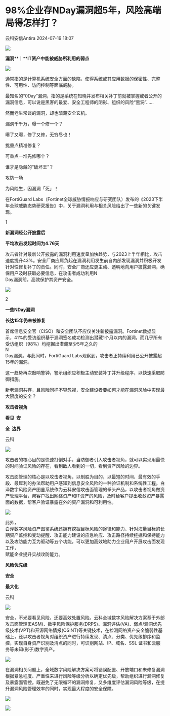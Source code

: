 #  98%企业存NDay漏洞超5年，风险高端局得怎样打？   
 云科安信Antira   2024-07-19 18:07  
  
![](https://mmbiz.qpic.cn/sz_mmbiz_gif/dVvrbEiaia11pACTfjWtqBGqEtUdB8RhCxEYnosJWoBtJt912U1EfjXXVLR82ojN0qFredtWX41xcytrS1131beQ/640?wx_fmt=gif "")  
  
**漏洞****｜****IT资产中能被威胁所利用的弱点**  
  
![](https://mmbiz.qpic.cn/mmbiz_png/VxgxC4IEHWtsqv9s0DSKArCwCG4sZZyzKP2DTZKtRVxH7ewmic0EdTckHGHV2Jk35iad5loG74EOIAwicuLibLPDlQ/640?wx_fmt=png "")  
  
  
  
通常指的是计算机系统安全方面的缺陷，使得系统或其应用数据的保密性、完整性、可用性、访问控制等面临威胁。  
  
最知名的“0Day”漏洞，指的是系统在知晓并发布相关补丁前就被掌握或者公开的漏洞信息，可以说是黑客的最爱、安全工程师的阴影、组织的风险“黑洞”……  
  
  
  
然而老生常谈的漏洞，却也暗藏安全玄机。  
  
漏洞千千万，曝一个修一个？  
  
曝了又曝，修了又修，无穷尽也！  
  
挑重点精准修复？  
  
可重点一堆先修哪个？  
  
谁才是隐藏的“破坏王”？  
  
攻防一场  
  
为风险生，因漏洞「死」！  
  
  
在FortiGuard Labs（Fortinet全球威胁情报响应与研究团队）发布的《2023下半年全球威胁态势研究报告》中，关于漏洞利用与相关风险给出了一些新的关键发现。  
  
1  
  
**新漏洞经公开披露后**  
  
**平均攻击发起时间为4.76天**  
  
攻击者针对最新公开披露的漏洞利用速度呈加快趋势，与2023上半年相比，攻击速度提升43%。安全厂商应肩负起在漏洞利用发生前自内部发现漏洞并积极开发针对性修复补丁的责任。同时，安全厂商还应更主动、透明地向用户披露漏洞，确保用户及时获取必要信息，在攻击者成功利用N  
Day漏洞前，高效保护其资产安全。  
  
![](https://mmbiz.qpic.cn/mmbiz_png/VxgxC4IEHWtsqv9s0DSKArCwCG4sZZyzIKpicLwT0yeyVAS40OGHibwAicVHIk2lITTo84ziaXpxx9N2jUaYGpzUGw/640?wx_fmt=png "")  
  
  
2  
  
**一些NDay漏洞**  
  
**长达15年仍未被修复**  
  
首席信息安全官（CISO）和安全团队不应仅关注新披露漏洞。Fortinet数据显示，41%的受访组织基于漏洞签名成功检测出潜藏1个月以内的漏洞，而几乎所有受访组织（98%）均挖掘出潜藏至少5年之久的  
N  
Day漏洞。与此同时，FortiGuard Labs观察到，攻击者正持续利用已公开披露超15年的漏洞。  
  
这一趋势再次敲响警钟，警示组织应积极主动安装补丁并升级程序，以快速采取防御措施。  
  
  
新老漏洞共存，且风险同样不容忽视，安全建设者要如何才能在漏洞风险中实现最大限度的安全？  
  
  
**攻击者视角**  
  
**看见  安**  
  
**全  边界**  
  
云科  
  
  
![](https://mmbiz.qpic.cn/sz_mmbiz_png/MVPvEL7Qg0HUq2pt0xwtw9SSia8BqsTxxWrqoUTtEJFWuicoGAtu0ae7QXibgWGtsJlXVhavOO78zgyXgvbaMksew/640?wx_fmt=png "")  
  
  
攻击者的核心目的是快速打倒对手，当防御者引入攻击者视角，就可以实现用最快的时间验证风险的存在，看到敌人看到的一切，看到资产风险的边界。  
  
攻击面管理的核心是以攻击者视角，以制胜为目的，以最短的时间、最有效的手段、最犀利的办法帮助用户感知到信息安全风险的一种验证机制和系统性工程。白泽数字风险资产图鉴系统作为云科安信攻击面管理的拳头产品，以攻击者视角做资产管理平台，帮客户找出网络资产和IT资产的风险，及时给客户提出收敛资产暴露面的数据，帮客户验证暴露在外的资产漏洞和可利用性。  
  
![](https://mmbiz.qpic.cn/mmbiz_jpg/VxgxC4IEHWtsqv9s0DSKArCwCG4sZZyzk5TPticEKIHccyc7Z1K88pxMdDTrHOKysoR7K5iaBpNNjkC2HIibeBt8Q/640?wx_fmt=jpeg "")  
  
此外，  
白泽数字风险资产图鉴系统还拥有挖掘目标风险的途径和能力、针对海量目标的长期资产监控和变动提醒、攻击能力建设的应急响应、攻击路径持续挖掘和保持能力以及攻防能力互为驱动等五个功能，可以更加高效地助力企业用户开展攻击面发现工作，  
赋能企业提升实战攻防能力。  
  
  
  
**风险优先级**  
  
**安全**  
  
**最大化**  
  
云科  
  
  
![](https://mmbiz.qpic.cn/sz_mmbiz_png/MVPvEL7Qg0HUq2pt0xwtw9SSia8BqsTxxWrqoUTtEJFWuicoGAtu0ae7QXibgWGtsJlXVhavOO78zgyXgvbaMksew/640?wx_fmt=png "")  
  
  
安全，不光要看见风险，还要高效处置风险。云科全域数字风险解决方案基于外部攻击面管理(EASM)、数字风险保护服务(DRPS)、漏洞评估(VA)、弱点/漏洞优先级技术(VPT)和开源网络情报(OSINT)等关键技术，在检测网络资产安全脆弱性基础上，还以攻击者视角对组织资产进行持续发现、清点、分类、优先级排序和监控，实现自身资产识别及清点的同时，可识别网站、IP、域名、SSL 证书和云服务等未知(影子)数字资产。  
  
![](https://mmbiz.qpic.cn/mmbiz_png/VxgxC4IEHWtsqv9s0DSKArCwCG4sZZyzSLTXJp776CZORtXia6n3aHibfXm2cHjiay8icSqpuJMwG5RGQBQbb2E1HA/640?wx_fmt=png "")  
  
在漏洞相关问题上，全域数字风险解决方案可将错误配置、开放端口和未修复漏洞根据紧急程度、严重性来进行风险等级分析以确定优先级，帮助组织进行漏洞修复及暴露面管控。既避免了无限循环的漏洞修复，又多维度评估漏洞风险等级，在提升漏洞风险管理效率的同时，实现最大程度的安全保障。  
  
![](https://mmbiz.qpic.cn/mmbiz_png/VxgxC4IEHWsTCqkSbzS5SZUiayaFX3Na3xob3fjxhM5RQwEblXRH5PAyWIG85erqSDbx4gGwC8Eo0KchWqD81Ag/640?wx_fmt=png "")  
  
![](https://mmbiz.qpic.cn/mmbiz_png/VxgxC4IEHWtsqv9s0DSKArCwCG4sZZyz9T9ib7pXjxykXZSjOhr2QyEwodfbGGiamicGuQcg0x1lBjDiayJbIMzJag/640?wx_fmt=png "")  
  
  
